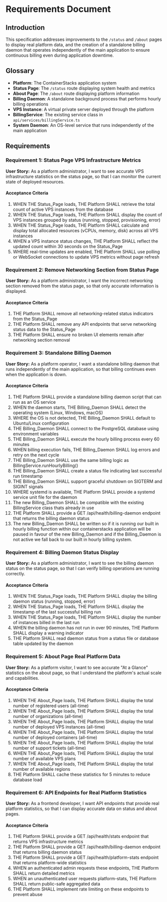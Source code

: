# Requirements Document

## Introduction

This specification addresses improvements to the `/status` and `/about` pages to display real platform data, and the creation of a standalone billing daemon that operates independently of the main application to ensure continuous billing even during application downtime.

## Glossary

- **Platform**: The ContainerStacks application system
- **Status Page**: The `/status` route displaying system health and metrics
- **About Page**: The `/about` route displaying platform information
- **Billing Daemon**: A standalone background process that performs hourly billing operations
- **VPS Instance**: A virtual private server deployed through the platform
- **BillingService**: The existing service class in `api/services/billingService.ts`
- **System Daemon**: An OS-level service that runs independently of the main application

## Requirements

### Requirement 1: Status Page VPS Infrastructure Metrics

**User Story:** As a platform administrator, I want to see accurate VPS infrastructure statistics on the status page, so that I can monitor the current state of deployed resources.

#### Acceptance Criteria

1. WHEN THE Status_Page loads, THE Platform SHALL retrieve the total count of active VPS instances from the database
2. WHEN THE Status_Page loads, THE Platform SHALL display the count of VPS instances grouped by status (running, stopped, provisioning, error)
3. WHEN THE Status_Page loads, THE Platform SHALL calculate and display total allocated resources (vCPUs, memory, disk) across all VPS instances
4. WHEN a VPS instance status changes, THE Platform SHALL reflect the updated count within 30 seconds on the Status_Page
5. WHERE real-time updates are enabled, THE Platform SHALL use polling or WebSocket connections to update VPS metrics without page refresh

### Requirement 2: Remove Networking Section from Status Page

**User Story:** As a platform administrator, I want the incorrect networking section removed from the status page, so that only accurate information is displayed.

#### Acceptance Criteria

1. THE Platform SHALL remove all networking-related status indicators from the Status_Page
2. THE Platform SHALL remove any API endpoints that serve networking status data to the Status_Page
3. THE Platform SHALL ensure no broken UI elements remain after networking section removal

### Requirement 3: Standalone Billing Daemon

**User Story:** As a platform operator, I want a standalone billing daemon that runs independently of the main application, so that billing continues even when the application is down.

#### Acceptance Criteria

1. THE Platform SHALL provide a standalone billing daemon script that can run as an OS service
2. WHEN the daemon starts, THE Billing_Daemon SHALL detect the operating system (Linux, Windows, macOS)
3. WHERE the OS is not detected, THE Billing_Daemon SHALL default to Ubuntu/Linux configuration
4. THE Billing_Daemon SHALL connect to the PostgreSQL database using environment variables
5. THE Billing_Daemon SHALL execute the hourly billing process every 60 minutes
6. WHEN billing execution fails, THE Billing_Daemon SHALL log errors and retry on the next cycle
7. THE Billing_Daemon SHALL use the same billing logic as BillingService.runHourlyBilling()
8. THE Billing_Daemon SHALL create a status file indicating last successful run timestamp
9. THE Billing_Daemon SHALL support graceful shutdown on SIGTERM and SIGINT signals
10. WHERE systemd is available, THE Platform SHALL provide a systemd service unit file for the daemon
11. The new Billing_Daemon SHALL be compatible with the existing BillingService class thats already in use
12. THE Platform SHALL provide a GET /api/health/billing-daemon endpoint that returns the billing daemon status
13. The new Billing_Daemon SHALL be written so if it is running our built in hourly billing function within our containerstacks application will be paused in favour of the new Billing_Daemon and if the Billing_Daemon is not active we fall back to our built in hourly billing system.

### Requirement 4: Billing Daemon Status Display

**User Story:** As a platform administrator, I want to see the billing daemon status on the status page, so that I can verify billing operations are running correctly.

#### Acceptance Criteria

1. WHEN THE Status_Page loads, THE Platform SHALL display the billing daemon status (running, stopped, error)
2. WHEN THE Status_Page loads, THE Platform SHALL display the timestamp of the last successful billing run
3. WHEN THE Status_Page loads, THE Platform SHALL display the number of instances billed in the last run
4. WHEN the billing daemon has not run in over 90 minutes, THE Platform SHALL display a warning indicator
5. THE Platform SHALL read daemon status from a status file or database table updated by the daemon

### Requirement 5: About Page Real Platform Data

**User Story:** As a platform visitor, I want to see accurate "At a Glance" statistics on the about page, so that I understand the platform's actual scale and capabilities.

#### Acceptance Criteria

1. WHEN THE About_Page loads, THE Platform SHALL display the total number of registered users (all-time)
2. WHEN THE About_Page loads, THE Platform SHALL display the total number of organizations (all-time)
3. WHEN THE About_Page loads, THE Platform SHALL display the total number of deployed VPS instances (all-time)
4. WHEN THE About_Page loads, THE Platform SHALL display the total number of deployed containers (all-time)
5. WHEN THE About_Page loads, THE Platform SHALL display the total number of support tickets (all-time)
6. WHEN THE About_Page loads, THE Platform SHALL display the total number of available VPS plans
7. WHEN THE About_Page loads, THE Platform SHALL display the total number of available regions
8. THE Platform SHALL cache these statistics for 5 minutes to reduce database load

### Requirement 6: API Endpoints for Real Platform Statistics

**User Story:** As a frontend developer, I want API endpoints that provide real platform statistics, so that I can display accurate data on status and about pages.

#### Acceptance Criteria

1. THE Platform SHALL provide a GET /api/health/stats endpoint that returns VPS infrastructure metrics
2. THE Platform SHALL provide a GET /api/health/billing-daemon endpoint that returns billing daemon status
3. THE Platform SHALL provide a GET /api/health/platform-stats endpoint that returns platform-wide statistics
4. WHEN an authenticated admin requests these endpoints, THE Platform SHALL return detailed metrics
5. WHEN an unauthenticated user requests platform-stats, THE Platform SHALL return public-safe aggregated data
6. THE Platform SHALL implement rate limiting on these endpoints to prevent abuse
